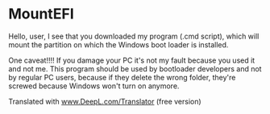 # MountEFI
Hello, user,
I see that you downloaded my program (.cmd script),
which will mount the partition on which the Windows boot loader is installed.

One caveat!!!! If you damage your PC it's not my fault because you used it and not me.
This program should be used by bootloader developers and not by regular PC users, because if they delete the wrong folder,
they're screwed because Windows won't turn on anymore.

Translated with www.DeepL.com/Translator (free version)
